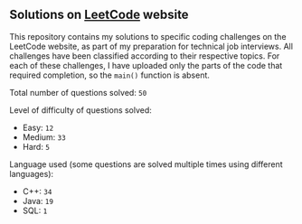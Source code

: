 ## Solutions on [LeetCode](https://leetcode.com/) website

This repository contains my solutions to specific coding challenges on the LeetCode website, as part of my preparation for technical job interviews. All challenges have been classified according to their respective topics. For each of these challenges, I have uploaded only the parts of the code that required completion, so the `main()` function is absent.

Total number of questions solved: `50`

Level of difficulty of questions solved:
* Easy: `12`
* Medium: `33`
* Hard: `5`

Language used (some questions are solved multiple times using different languages):
* C++: `34`
* Java: `19`
* SQL: `1`

